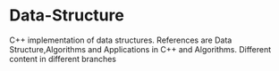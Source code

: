 # Data-Structure
C++ implementation of data structures.
References are Data Structure,Algorithms and Applications in C++ and Algorithms.
Different content in different branches
